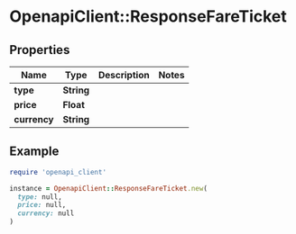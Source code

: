 # OpenapiClient::ResponseFareTicket

## Properties

| Name | Type | Description | Notes |
| ---- | ---- | ----------- | ----- |
| **type** | **String** |  |  |
| **price** | **Float** |  |  |
| **currency** | **String** |  |  |

## Example

```ruby
require 'openapi_client'

instance = OpenapiClient::ResponseFareTicket.new(
  type: null,
  price: null,
  currency: null
)
```

